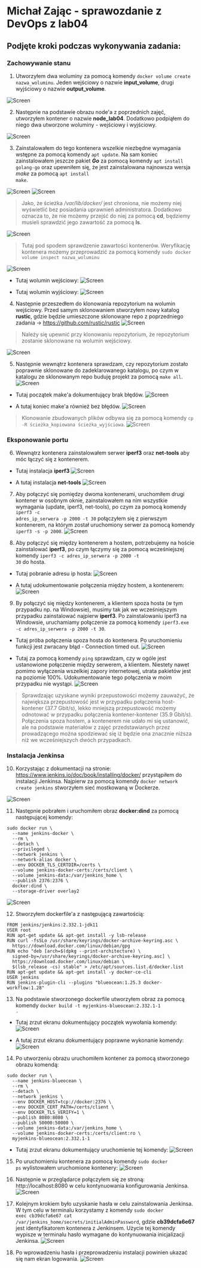 # Michał Zając - sprawozdanie z DevOps z lab04

## Podjęte kroki podczas wykonywania zadania:

### Zachowywanie stanu

1. Utworzyłem dwa woluminy za pomocą komendy <code>docker volume create nazwa_woluminu</code>. Jeden wejściowy o nazwie **input_volume**, drugi wyjściowy o nazwie **output_volume**.

![Screen](./screeny/creating_volumes.png)

2. Następnie na podstawie obrazu node'a z poprzednich zajęć, utworzyłem kontener o nazwie **node_lab04**. Dodatkowo podpiąłem do niego dwa utworzone woluminy - wejściowy i wyjściowy.

![Screen](./screeny/container_with_volumes.png)

3. Zainstalowałem do tego kontenera wszelkie niezbędne wymagania wstępne za pomocą komendy <code>apt update</code>. Na sam koniec zainstalowałem jeszcze pakiet ***Go*** za pomocą komendy <code>apt install golang-go</code> oraz upewniłem się, że jest zainstalowana najnowsza wersja *make* za pomocą <code>apt install make</code>.

![Screen](./screeny/apt_update.png)
![Screen](./screeny/golang_install.png)

> Jako, że ścieżka */var/lib/docker/* jest chroniona, nie możemy niej wyświetlić bez posiadania uprawnień administratora. Dodatkowo oznacza to, że nie możemy przejść do niej za pomocą **cd**, będziemy musieli sprawdzić jego zawartość za pomocą **ls**.

![Screen](./screeny/docker_directory.png)

> Tutaj pod spodem sprawdzenie zawartości kontenerów. Weryfikację kontenera możemy przeprowadzić za pomocą komendy <code>sudo docker volume inspect nazwa_woluminu</code>

![Screen](./screeny/volume_directory.png)
- Tutaj wolumin wejściowy:
![Screen](./screeny/input_volume_inspected.png)

- Tutaj wolumin wyjściowy:
![Screen](./screeny/output_volume_inspected.png)

4. Następnie przeszedłem do klonowania repozytorium na wolumin wejściowy. Przed samym sklonowaniem stworzyłem nowy katalog **rustic**, gdzie będzie umieszczone sklonowane repo z poprzedniego zadania -> https://github.com/rustic/rustic
![Screen](./screeny/creating_dir_in_volume.png)

> Należy się upewnić przy klonowaniu repozytorium, że repozytorium zostanie sklonowane na wolumin wejściowy.

![Screen](./screeny/input_volume_repo_clone.png)

5. Następnie wewnątrz kontenera sprawdzam, czy repozytorium zostało poprawnie sklonowane do zadeklarowanego katalogu, po czym w katalogu ze sklonowanym repo buduję projekt za pomocą <code>make all</code>.
![Screen](./screeny/validate.png)

- Tutaj początek make'a dokumentujący brak błędów.
![Screen](./screeny/make_initiate.png)

- A tutaj koniec make'a również bez błędów.
![Screen](./screeny/make_finished.png)

> Klonowanie zbudowanych plików odbywa się za pomocą komendy <code>cp -R ścieżka_kopiowana ścieżka_wyjściowa</code>.
![Screen](./screeny/copy_build_into_output.png)

### Eksponowanie portu

6. Wewnątrz kontenera zainstalowałem serwer **iperf3** oraz **net-tools** aby móc łączyć się z kontenerem.

- Tutaj instalacja **iperf3**
![Screen](./screeny/install_iperf3.png)

- A tutaj instalacja **net-tools**
![Screen](./screeny/install_net-tools.png)

7. Aby połączyć się pomiędzy dwoma kontenerami, uruchomiłem drugi kontener w osobnym oknie, zainstalowałem na nim wszystkie wymagania (update, iperf3, net-tools), po czym za pomocą komendy <code>iperf3 -c adres_ip_serwera -p 2000 -t 30</code> połączyłem się z pierwszym kontenerem, na którym został uruchomiony serwer za pomocą komendy <code>iperf3 -s -p 2000</code>.
![Screen](./screeny/container_to_container_connection.png)

8. Aby połączyć się między kontenerem a hostem, potrzebujemy na hoście zainstalować **iperf3**, po czym łączymy się za pomocą wcześniejszej komendy <code>iperf3 -c adres_ip_serwera -p 2000 -t 30</code> do hosta.

- Tutaj pobranie adresu ip hosta:
![Screen](./screeny/host_ip.png)

- A tutaj udokumentowanie połączenia między hostem, a kontenerem:
![Screen](./screeny/host_to_container_connection.png)

9. By połączyć się między kontenerem, a klientem spoza hosta (w tym przypadku np. na Windowsie), musimy tak jak we wcześniejszym przypadku zainstalować najpierw **iperf3**. Po zainstalowaniu iperf3 na Windowsie, uruchamiamy połączenie za pomocą komendy <code>iperf3.exe -c adres_ip_serwera -p 2000 -t 30</code>.

- Tutaj próba połączenia spoza hosta do kontenera. Po uruchomieniu funkcji jest zwracany błąd - Connection timed out.
![Screen](./screeny/outside_to_container.png)

- Tutaj za pomocą komendy <code>ping</code> sprawdzam, czy w ogóle jest ustanowione połączenie między serwerem, a klientem. Niestety nawet pomimo wyłączenia wszelkiej zapory internetowej, utrata pakietów jest na poziomie 100%. Udokumentowanie tego połączenia w moim przypadku nie wystąpi.
![Screen](./screeny/ping_to_container.png)

> Sprawdzając uzyskane wyniki przepustowości możemy zauważyć, że największa przepustowość jest w przypadku połączenia host-kontener (37.7 Gbit/s), lekko mniejszą przepustowość możemy odnotować w przypadku połączenia kontener-kontener (35.9 Gbit/s). Połączenia spoza hostem, a kontenerem nie udało mi się ustanowić, ale na podstawie materiałów z zajęć przedstawianych przez prowadzącego można spodziewać się iż będzie ona znacznie niższa niż we wcześniejszych dwóch przypadkach.

### Instalacja Jenkinsa

10. Korzystając z dokumentacji na stronie: https://www.jenkins.io/doc/book/installing/docker/ przystąpiłem do instalacji Jenkinsa. Najpierw za pomocą komendy <code>docker network create jenkins</code> stworzyłem sieć mostkowaną w Dockerze.

![Screen](./screeny/bridge_network.png)

11. Następnie pobrałem i uruchomiłem obraz **docker:dind** za pomocą następującej komendy:

```
sudo docker run \
  --name jenkins-docker \
  --rm \
  --detach \
  --privileged \
  --network jenkins \
  --network-alias docker \
  --env DOCKER_TLS_CERTDIR=/certs \
  --volume jenkins-docker-certs:/certs/client \
  --volume jenkins-data:/var/jenkins_home \
  --publish 2376:2376 \
  docker:dind \
  --storage-driver overlay2
```

![Screen](./screeny/docker_dind.png)

12. Stworzyłem dockerfile'a z następującą zawartością:
```
FROM jenkins/jenkins:2.332.1-jdk11
USER root
RUN apt-get update && apt-get install -y lsb-release
RUN curl -fsSLo /usr/share/keyrings/docker-archive-keyring.asc \
  https://download.docker.com/linux/debian/gpg
RUN echo "deb [arch=$(dpkg --print-architecture) \
  signed-by=/usr/share/keyrings/docker-archive-keyring.asc] \
  https://download.docker.com/linux/debian \
  $(lsb_release -cs) stable" > /etc/apt/sources.list.d/docker.list
RUN apt-get update && apt-get install -y docker-ce-cli
USER jenkins
RUN jenkins-plugin-cli --plugins "blueocean:1.25.3 docker-workflow:1.28"
```
13. Na podstawie stworzonego dockerfile utworzyłem obraz za pomocą komendy <code>docker build -t myjenkins-blueocean:2.332.1-1 .</code>

- Tutaj zrzut ekranu dokumentujący początek wywołania komendy:
![Screen](./screeny/docker_build_start.png)

- A tutaj zrzut ekranu dokumentujący poprawne wykonanie komendy:
![Screen](./screeny/docker_build_end.png)

14. Po utworzeniu obrazu uruchomiłem kontener za pomocą stworzonego obrazu komendą:
```
sudo docker run \
  --name jenkins-blueocean \
  --rm \
  --detach \
  --network jenkins \
  --env DOCKER_HOST=tcp://docker:2376 \
  --env DOCKER_CERT_PATH=/certs/client \
  --env DOCKER_TLS_VERIFY=1 \
  --publish 8080:8080 \
  --publish 50000:50000 \
  --volume jenkins-data:/var/jenkins_home \
  --volume jenkins-docker-certs:/certs/client:ro \
  myjenkins-blueocean:2.332.1-1 
```
- Tutaj zrzut ekranu dokumentujący uruchomienie tej komendy:
![Screen](./screeny/dind_container_run.png)

15. Po uruchomieniu kontenera za pomocą komendy <code>sudo docker ps</code> wylistowałem uruchomione kontenery:
![Screen](./screeny/listing_containers.png)

16. Następnie w przeglądarce połączyłem się ze stroną: http://localhost:8080 w celu kontynuowania konfigurowania Jenkinsa.
![Screen](./screeny/localhost.png)

17. Kolejnym krokiem było uzyskanie hasła w celu zainstalowania Jenkinsa. W tym celu w terminalu korzystamy z komendy <code>sudo docker exec cb39dcfa6e67 cat /var/jenkins_home/secrets/initialAdminPassword</code>, gdzie **cb39dcfa6e67** jest identyfikatorem kontenera z Jenkinsem. Użycie tej komendy wypisze w terminalu hasło wymagane do kontynuowania inicjalizacji Jenkinsa.
![Screen](./screeny/password_print.png)

18. Po wprowadzeniu hasła i przeprowadzeniu instalacji powinien ukazać się nam ekran logowania. 
![Screen](./screeny/jenkins_login.png)

